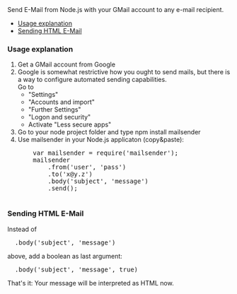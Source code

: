 <br><br>
Send E-Mail from Node.js with your GMail account to any e-mail recipient.
<ul>
  <li><a href="#usage_simple">Usage explanation</a>
  <li><a href="#usage_html">Sending HTML E-Mail</a>
</ul>

<h3 id="usage_simple">Usage explanation</h3>
<ol>
  <li>Get a GMail account from Google</li>
  <li>Google is somewhat restrictive how you ought to send mails,
    but there is a way to configure automated sending capabilities.<br>
    Go to
    <ul>
      <li>"Settings"</li>
      <li>"Accounts and import"</li>
      <li>"Further Settings"</li>
      <li>"Logon and security"</li>
      <li>Activate "Less secure apps"</li>
    </ul>
  </li>
  <li>Go to your node project folder and type npm install mailsender</li>
  <li>Use mailsender in your Node.js applicaton (copy&paste):
    <pre>
    var mailsender = require('mailsender');
    mailsender
        .from('user', 'pass')
        .to('x@y.z')
        .body('subject', 'message')
        .send();
    </pre>
  </li>
</ol>

<h3 id="usage_simple">Sending HTML E-Mail</h3>
Instead of
<pre>
  .body('subject', 'message')
</pre>
above, add a boolean as last argument:
<pre>
  .body('subject', 'message', true)
</pre>
That's it: Your message will be interpreted as HTML now.
  
